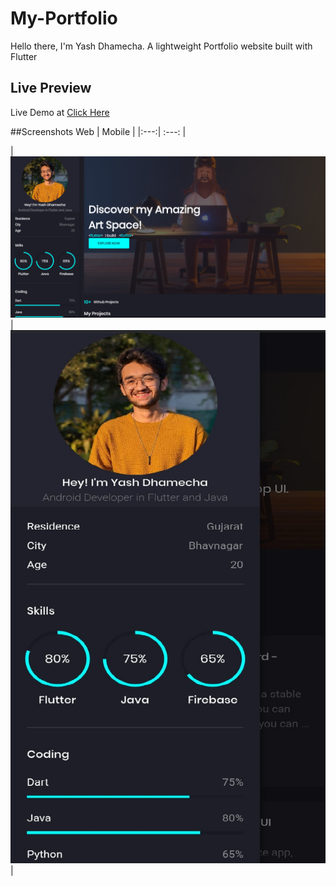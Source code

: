 # My-Portfolio
Hello there, I'm Yash Dhamecha. A lightweight Portfolio website built with Flutter

## Live Preview

Live Demo at [Click Here](https://my-portfolio-d7547.web.app)


##Screenshots
Web | Mobile |
|:---:| :---: |

| ![Menu](https://github.com/Yash1547/My-Portfolio/blob/main/ss/desktop.png)| ![Menu](https://github.com/Yash1547/My-Portfolio/blob/main/ss/mobile.png) |
